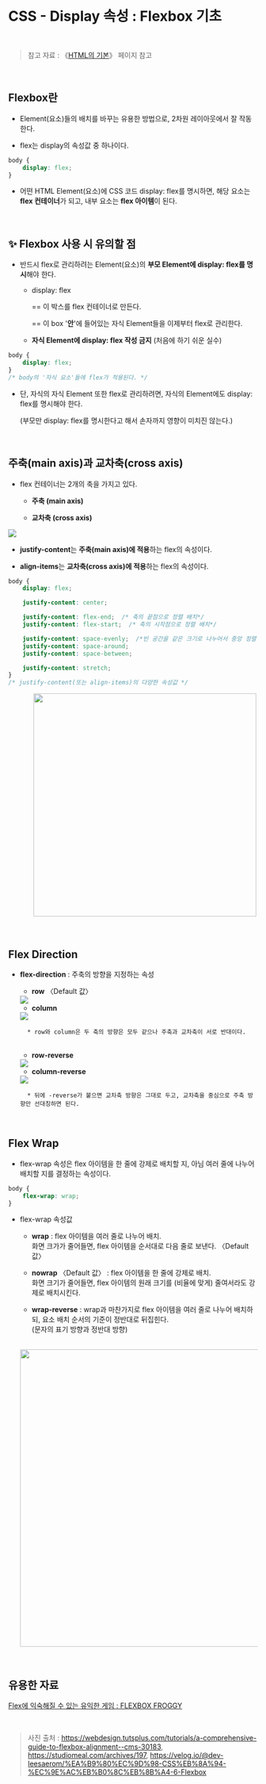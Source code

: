 # CSS - Display 속성 : Flexbox 기초

<br/>

>  참고 자료 : 《<a href="https://github.com/SangYoonLee1231/TIL/blob/main/HTML%20%26%20CSS/html_basic_concept.md">HTML의 기본</a>》 페이지 참고

<br/>

## Flexbox란

* Element(요소)들의 배치를 바꾸는 유용한 방법으로, 2차원 레이아웃에서 잘 작동한다.

* flex는 display의 속성값 중 하나이다.

```css
body {
    display: flex;
}
```

* 어떤 HTML Element(요소)에 CSS 코드 display: flex를 명시하면, 해당 요소는 <strong>flex 컨테이너</strong>가 되고, 내부 요소는 <strong>flex 아이템</strong>이 된다.

<br/>

## ✨ Flexbox 사용 시 유의할 점

* 반드시 flex로 관리하려는 Element(요소)의 <strong>부모 Element에 display: flex를 명시</strong>해야 한다.

    * display: flex  

      == 이 박스를 flex 컨테이너로 만든다.  

      == 이 box '<strong>안</strong>'에 들어있는 자식 Element들을 이제부터 flex로 관리한다.

    * <strong>자식 Element에 display: flex 작성 금지</strong> (처음에 하기 쉬운 실수)

```css
body {
    display: flex;
}
/* body의 '자식 요소'들에 flex가 적용된다. */
```

* 단, 자식의 자식 Element 또한 flex로 관리하려면, 자식의 Element에도 display: flex를 명시해야 한다.  

  (부모만 display: flex를 명시한다고 해서 손자까지 영향이 미치진 않는다.)

<br/>

## 주축(main axis)과 교차축(cross axis)

* flex 컨테이너는 2개의 축을 가지고 있다.

    * <strong>주축 (main axis)</strong>

    * <strong>교차축 (cross axis)</strong>

<img src="img/main_axis_cross_axis.png">

</br>

* <strong>justify-content</strong>는 <strong>주축(main axis)에 적용</strong>하는 flex의 속성이다.

* <strong>align-items</strong>는 <strong>교차축(cross axis)에 적용</strong>하는 flex의 속성이다.

```css
body {
    display: flex;

    justify-content: center;

    justify-content: flex-end;  /* 축의 끝점으로 정렬 배치*/
    justify-content: flex-start;  /* 축의 시작점으로 정렬 배치*/

    justify-content: space-evenly;  /*빈 공간을 같은 크기로 나누어서 중앙 정렬 배치*/
    justify-content: space-around;
    justify-content: space-between;

    justify-content: stretch;
}
/* justify-content(또는 align-items)의 다양한 속성값 */
```
&nbsp;&nbsp;&nbsp;&nbsp;&nbsp;&nbsp;&nbsp;&nbsp;&nbsp;&nbsp;&nbsp;&nbsp; <img src="img/flex_space.jpg" width="450px">

<br/>

## Flex Direction

* <strong>flex-direction</strong> : 주축의 방향을 지정하는 속성


    * <strong>row</strong> 〈Default 값〉

    <img src="img/row.png">

    <br/>

    * <strong>column</strong>

    <img src="img/column.png">

    <br/>

        * row와 column은 두 축의 방향은 모두 같으나 주축과 교차축이 서로 반대이다.

    <br/>

    * <strong>row-reverse</strong>

    <img src="img/row-reverse.png">

    <br/>

    * <strong>column-reverse</strong>

    <img src="img/column-reverse.png">

    <br/>
    
        * 뒤에 -reverse가 붙으면 교차축 방향은 그대로 두고, 교차축을 중심으로 주축 방향만 선대칭하면 된다.

<br/>

## Flex Wrap

* flex-wrap 속성은 flex 아이템을 한 줄에 강제로 배치할 지, 아님 여러 줄에 나누어 배치할 지를 결정하는 속성이다.

```css
body {
    flex-wrap: wrap;
}
```  

* flex-wrap 속성값

    * <strong>wrap</strong> : flex 아이템을 여러 줄로 나누어 배치.  
    화면 크가가 줄어들면, flex 아이템을 순서대로 다음 줄로 보낸다. 〈Default 값〉

    * <strong>nowrap</strong>  〈Default 값〉 : flex 아이템을 한 줄에 강제로 배치.  
    화면 크기가 줄어들면, flex 아이템의 원래 크기를 (비율에 맞게) 줄여서라도 강제로 배치시킨다.

    * <strong>wrap-reverse</strong> : wrap과 마찬가지로 flex 아이템을 여러 줄로 나누어 배치하되, 요소 배치 순서의 기준이 정반대로 뒤집힌다.  
    (문자의 표기 방향과 정반대 방향)

    &nbsp;&nbsp;&nbsp;&nbsp;&nbsp;&nbsp;&nbsp;&nbsp;&nbsp;&nbsp; <img src="img/flex_wrap2.jpg" width="600px">

<br/>

## 유용한 자료

<a href="https://flexboxfroggy.com/#ko">Flex에 익숙해질 수 있는 유익한 게임 : FLEXBOX FROGGY</a>

<br/>

> 사진 출처 : https://webdesign.tutsplus.com/tutorials/a-comprehensive-guide-to-flexbox-alignment--cms-30183, https://studiomeal.com/archives/197, https://velog.io/@dev-leesaerom/%EA%B9%80%EC%9D%98-CSS%EB%8A%94-%EC%9E%AC%EB%B0%8C%EB%8B%A4-6-Flexbox